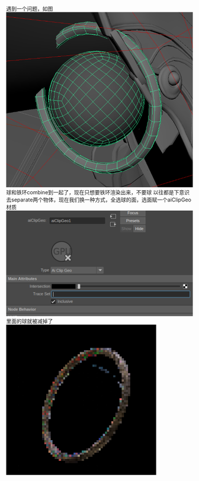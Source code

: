 遇到一个问题，如图  
![Alt text](../../png/MayaPng/Selection_088.png)  
球和铁环combine到一起了，现在只想要铁环渲染出来，不要球
以往都是下意识去separate两个物体，现在我们换一种方式，全选球的面，选面赋一个aiClipGeo材质  
![Alt text](../../png/MayaPng/Selection_089.png)  
里面的球就被减掉了  
![Alt text](../../png/MayaPng/Selection_090.png)